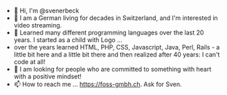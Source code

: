 - 👋 Hi, I'm @svenerbeck
- 👀 I am a German living for decades in Switzerland, and I'm interested in video streaming.
- 🌱 Learned many different programming languages over the last 20 years. I started as a child with Logo ...
- over the years learned HTML, PHP, CSS, Javascript, Java, Perl, Rails - a little bit here and a little bit there and then realized after 40 years: I can't code at all!
- 🤙 I am looking for people who are committed to something with heart with a positive mindset!
- 📫 How to reach me ... https://foss-gmbh.ch. Ask for Sven.


<!---
svenerbeck/svenerbeck is a ✨ special ✨ repository because its `README.md` (this file) appears on your GitHub profile.
You can click the Preview link to take a look at your changes.
--->
